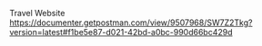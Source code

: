 
Travel Website
https://documenter.getpostman.com/view/9507968/SW7Z2Tkg?version=latest#f1be5e87-d021-42bd-a0bc-990d66bc429d
